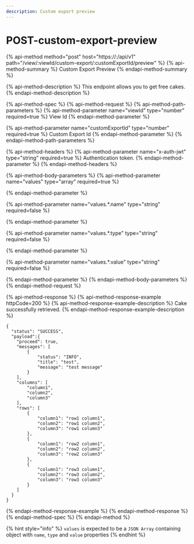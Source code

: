 ```yaml
---
description: Custom export preview
---
```


# POST-custom-export-preview

{% api-method method="post" host="https://<host>:<port>/api/v1" path="/view/:viewId/custom-export/:customExportId/preview" %}
{% api-method-summary %}
Custom Export Preview
{% endapi-method-summary %}

{% api-method-description %}
This endpoint allows you to get free cakes.
{% endapi-method-description %}

{% api-method-spec %}
{% api-method-request %}
{% api-method-path-parameters %}
{% api-method-parameter name="viewId" type="number" required=true %}
View Id
{% endapi-method-parameter %}

{% api-method-parameter name="customExportId" type="number" required=true %}
Custom Export Id
{% endapi-method-parameter %}
{% endapi-method-path-parameters %}

{% api-method-headers %}
{% api-method-parameter name="x-auth-jwt" type="string" required=true %}
Authentication token.
{% endapi-method-parameter %}
{% endapi-method-headers %}

{% api-method-body-parameters %}
{% api-method-parameter name="values" type="array" required=true %}

{% endapi-method-parameter %}

{% api-method-parameter name="values.\*.name" type="string" required=false %}

{% endapi-method-parameter %}

{% api-method-parameter name="values.\*.type" type="string" required=false %}

{% endapi-method-parameter %}

{% api-method-parameter name="values.\*.value" type="string" required=false %}

{% endapi-method-parameter %}
{% endapi-method-body-parameters %}
{% endapi-method-request %}

{% api-method-response %}
{% api-method-response-example httpCode=200 %}
{% api-method-response-example-description %}
Cake successfully retrieved.
{% endapi-method-response-example-description %}

```
{
  "status": "SUCCESS",
  "payload":{
    "proceed": true,
    "messages": [
        {
            "status": "INFO",
            "title": "test",
            "message": "test message"
        }
    ],
    "columns": [
        "column1",
        "column2",
        "column3"
    ],
    "rows": [
        {
            "column1": "row1 column1",
            "column2": "row1 column2",
            "column3": "row1 column3"
        },
        {
            "column1": "row2 column1",
            "column2": "row2 column2",
            "column3": "row2 column3"
        },
        {
            "column1": "row3 column1",
            "column2": "row3 column2",
            "column3": "row3 column3"
        }
    ]
  }
}
```
{% endapi-method-response-example %}
{% endapi-method-response %}
{% endapi-method-spec %}
{% endapi-method %}

{% hint style="info" %}
`values` is expected to be a `JSON Array` containing object with `name`, `type` and `value` properties
{% endhint %}



